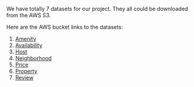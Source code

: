 We have totally 7 datasets for our project. They all could be downloaded from the AWS S3.

Here are the AWS bucket links to the datasets:
1. [Amenity](https://data-analytics-airbnb.s3.us-east-2.amazonaws.com/Data/amenity.csv)
2. [Availability](https://data-analytics-airbnb.s3.us-east-2.amazonaws.com/Data/availability.csv)
3. [Host](https://data-analytics-airbnb.s3.us-east-2.amazonaws.com/Data/host.csv)
4. [Neighborhood](https://data-analytics-airbnb.s3.us-east-2.amazonaws.com/Data/neighborhood.csv)
5. [Price](https://data-analytics-airbnb.s3.us-east-2.amazonaws.com/Data/price.csv)
6. [Property](https://data-analytics-airbnb.s3.us-east-2.amazonaws.com/Data/property.csv)
8. [Review](https://data-analytics-airbnb.s3.us-east-2.amazonaws.com/Data/review.csv)
